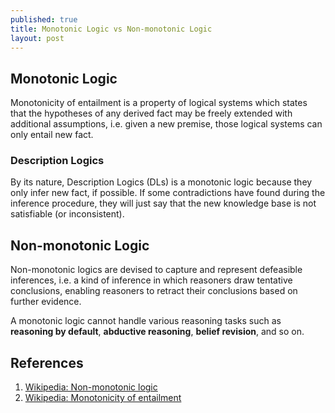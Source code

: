 ```yaml
---
published: true
title: Monotonic Logic vs Non-monotonic Logic
layout: post
---
```

## Monotonic Logic

Monotonicity of entailment is a property of logical systems which states that the hypotheses of any derived fact may be freely extended with additional assumptions, i.e. given a new premise, those logical systems can only entail new fact. 

### Description Logics

By its nature, Description Logics (DLs) is a monotonic logic because they only infer new fact, if possible. If some contradictions have found during the inference procedure, they will just say that the new knowledge base is not satisfiable (or inconsistent).

## Non-monotonic Logic

Non-monotonic logics are devised to capture and represent defeasible inferences, i.e. a kind of inference in which reasoners draw tentative conclusions, enabling reasoners to retract their conclusions based on further evidence. 

A monotonic logic cannot handle various reasoning tasks such as **reasoning by default**, **abductive reasoning**, **belief revision**, and so on.

## References

1. [Wikipedia: Non-monotonic logic](https://en.wikipedia.org/wiki/Non-monotonic_logic)
2. [Wikipedia: Monotonicity of entailment](https://en.wikipedia.org/wiki/Monotonicity_of_entailment)